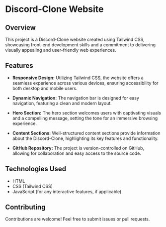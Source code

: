 # Discord-Clone Website

## Overview
This project is a Discord-Clone website created using Tailwind CSS, showcasing front-end development skills and a commitment to delivering visually appealing and user-friendly web experiences.

## Features
- **Responsive Design:** Utilizing Tailwind CSS, the website offers a seamless experience across various devices, ensuring accessibility for both desktop and mobile users.

- **Dynamic Navigation:** The navigation bar is designed for easy navigation, featuring a clean and modern layout.

- **Hero Section:** The hero section welcomes users with captivating visuals and a compelling message, setting the tone for an immersive browsing experience.

- **Content Sections:** Well-structured content sections provide information about the Discord-Clone, highlighting its key features and functionality.

- **GitHub Repository:** The project is version-controlled on GitHub, allowing for collaboration and easy access to the source code.

## Technologies Used
- HTML
- CSS (Tailwind CSS)
- JavaScript (for any interactive features, if applicable)

## Contributing
Contributions are welcome! Feel free to submit issues or pull requests.
